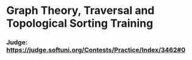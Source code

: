 # Graph Theory, Traversal and Topological Sorting Training
### Judge: https://judge.softuni.org/Contests/Practice/Index/3462#0
